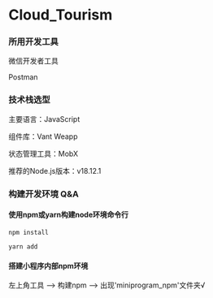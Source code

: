 # Cloud_Tourism

### 所用开发工具

微信开发者工具

Postman

### 技术栈选型

主要语言：JavaScript

组件库：Vant Weapp

状态管理工具：MobX

推荐的Node.js版本：v18.12.1

### 构建开发环境 Q&A

#### 使用npm或yarn构建node环境命令行

```shell
npm install

yarn add
```

#### 搭建小程序内部npm环境

左上角工具 ——> 构建npm ——> 出现'miniprogram_npm'文件夹√
